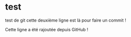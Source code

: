 # test
test de git
cette deuxième ligne est là pour faire un commit !

Cette ligne a été rajoutée depuis GitHub !
